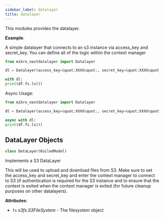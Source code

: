 ```yaml
---
sidebar_label: datalayer
title: datalayer
---
```


This modules provides the datalayer.

**Example**:

A simple datalayer that connects to an s3 instance via access_key and secret_key.
You can define all of the logic within the context manager

```python
from mikro_nextdatalayer import Datalayer

dl = Datalayer(access_key=&quot;XXXX&quot;, secret_key=&quot;XXXX&quot;, endpoint_url=&quot;s3.amazonaws.com&quot;)

with dl:
print(df.fs.ls())

```

Async Usage:

```python
from mikro_nextdatalayer import Datalayer

dl = Datalayer(access_key=&quot;XXXX&quot;, secret_key=&quot;XXXX&quot;, endpoint_url=&quot;s3.amazonaws.com&quot;)

async with dl:
print(df.fs.ls())

```

## DataLayer Objects

```python
class DataLayer(KoiledModel)
```

Implements a S3 DataLayer

This will be used to upload and download files from S3.
Make sure to set the access_key and secret_key and enter the context
manager to connect to S3 (if authentication is required for the S3 instance
and to ensure that the context is exited when the context manager is exited
(for future cleanup purposes on other datalayers).

**Attributes**:

- `fs` _s3fs.S3FileSystem_ - The filesystem object
